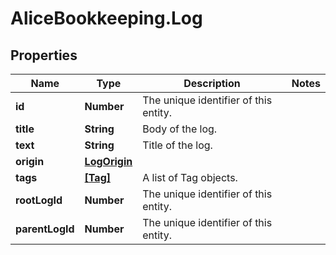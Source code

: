 # AliceBookkeeping.Log

## Properties

Name | Type | Description | Notes
------------ | ------------- | ------------- | -------------
**id** | **Number** | The unique identifier of this entity. | 
**title** | **String** | Body of the log. | 
**text** | **String** | Title of the log. | 
**origin** | [**LogOrigin**](LogOrigin.md) |  | 
**tags** | [**[Tag]**](Tag.md) | A list of Tag objects. | 
**rootLogId** | **Number** | The unique identifier of this entity. | 
**parentLogId** | **Number** | The unique identifier of this entity. | 


